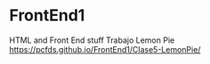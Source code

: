 # FrontEnd1
HTML and Front End stuff 
Trabajo Lemon Pie https://pcfds.github.io/FrontEnd1/Clase5-LemonPie/
